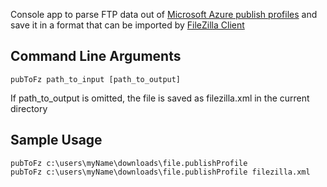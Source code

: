 Console app to parse FTP data out of [Microsoft Azure publish profiles](https://msdn.microsoft.com/en-us/library/dn385850%28v=nav.70%29.aspx) and save it in a format that can be imported by [FileZilla Client](https://filezilla-project.org/)
    
## Command Line Arguments ##


    pubToFz path_to_input [path_to_output]
    
If path_to_output is omitted, the file is saved as filezilla.xml in the current directory     


    
    
## Sample Usage ##

    pubToFz c:\users\myName\downloads\file.publishProfile
    pubToFz c:\users\myName\downloads\file.publishProfile filezilla.xml